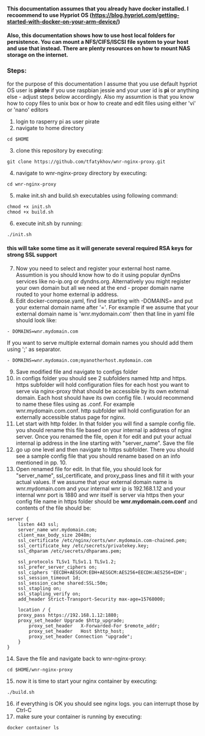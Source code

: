 #### This documentation assumes that you already have docker installed. I recoommend to use Hypriot OS (https://blog.hypriot.com/getting-started-with-docker-on-your-arm-device/)
#### Also, this documentation shows how to use host local folders for persistence. You can mount a NFS/CIFS/ISCSI file system to your host and use that instead. There are plenty resources on how to mount NAS storage on the internet.

### Steps:
for the purpose of this documentation I assume that you use default hypriot OS user is <b>pirate</b> if you use raspbian jessie and your user id is <b>pi</b> or anything else - adjust steps below accordingly.
Also my assumtion is that you know how to copy files to unix box or how to create and edit files using either 'vi' or 'nano' editors


1. login to rasperry pi as user pirate
2. navigate to home directory 
  ```
  cd $HOME
  ```
3. clone this repository by executing:

```
git clone https://github.com/tfatykhov/wnr-nginx-proxy.git
```
4. navigate to wnr-nginx-proxy directory by executing:
```
cd wnr-nginx-proxy
```
5. make init.sh and build.sh executables using following command:
```
chmod +x init.sh
chmod +x build.sh
```
6. execute init.sh by running:
```
./init.sh
```
#### this will take some time as it will generate several required RSA keys for strong SSL support
7. Now you need to select and register your external host name. Assumtion is you should know how to do it using popular dynDns services like no-ip.org or dyndns.org. Alternatively you might register your own domain but all we need at the end - proper domain name routed to your home external ip address.
8. Edit docker-compose.yaml, find line starting with -DOMAINS= and put your external domain name after '='. For example if we assume that your external domain name is 'wnr.mydomain.com' then that line in yaml file should look like:
``` 
- DOMAINS=wnr.mydomain.com
```
If you want to serve multiple external domain names you should add them using ';' as separator. 
```
- DOMAINS=wnr.mydomain.com;myanotherhost.mydomain.com
```
9. Save modified file and navigate to configs folder
10. in configs folder you should see 2 subfolders named http and https. https subfolder will hold configuration files for each host you want to serve via nginx-proxy thhat should be accessible by its own external domain. Each host should have its own config file. I would recommend to name these files using as <externaldomain>.conf. For example wnr.mydomain.com.conf. http subfolder will hold configuration for an externally accessible status page for nginx.
11. Let start with http folder. In that folder you will find a sample config file. you should rename this file based on your internal ip address of nginx server. Once you renamed the file, open it for edit and put your actual internal ip address in the line starting with "server_name". Save the file
12. go up one level and then navigate to https subfolder. There you should see a sample config file that you should rename based on an info mentioned in pp. 10.
13. Open renamed file for edit. In that file, you should look for "server_name", ssl_certificate, and proxy_pass lines and fill it with your actual values. If we assume that your external domain name is wnr.mydomain.com and your internal wnr ip is 192.168.1.12 and your internal wnr port is 1880 and wnr itself is server via https then your config file name in https folder should be <b>wnr.mydomain.com.conf</b> and contents of the file should be:
```
server {
    listen 443 ssl;
    server_name wnr.mydomain.com;
    client_max_body_size 2048m;
    ssl_certificate /etc/nginx/certs/wnr.mydomain.com-chained.pem;
    ssl_certificate_key /etc/secrets/privatekey.key;
    ssl_dhparam /etc/secrets/dhparams.pem;

    ssl_protocols TLSv1 TLSv1.1 TLSv1.2;
    ssl_prefer_server_ciphers on;
    ssl_ciphers 'EECDH+AESGCM:EDH+AESGCM:AES256+EECDH:AES256+EDH';
    ssl_session_timeout 1d;
    ssl_session_cache shared:SSL:50m;
    ssl_stapling on;
    ssl_stapling_verify on;
    add_header Strict-Transport-Security max-age=15768000;

    location / {
   	proxy_pass https://192.168.1.12:1880;
	proxy_set_header Upgrade $http_upgrade;
        proxy_set_header   X-Forwarded-For $remote_addr;
        proxy_set_header   Host $http_host;
    	proxy_set_header Connection "upgrade";
    }
}
```

14. Save the file and navigate back to wnr-nginx-proxy:
```
cd $HOME/wnr-nginx-proxy
```
15. now it is time to start your nginx container by executing:
```
./build.sh
```
16. if everything is OK you should see nginx logs. you can interrupt those by Ctrl-C
17. make sure your container is running by executing:
```
docker container ls
```
